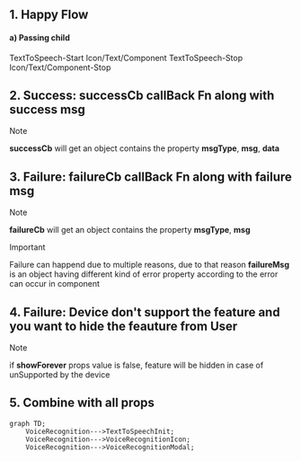 ## 1. Happy Flow
#### a) Passing child
<TextToSpeech text="Password field is not contained in a form: (More info: ">
  <TextToSpeechStart>TextToSpeech-Start Icon/Text/Component</TextToSpeechStart>
  <TextToSpeechStop>TextToSpeech-Stop Icon/Text/Component-Stop</TextToSpeechStop>
</TextToSpeech>



## 2. Success: successCb callBack Fn along with success msg





> [!Note]
> **successCb** will get an object contains the property **msgType**, **msg**, **data**

## 3. Failure: failureCb callBack Fn along with failure msg





> [!Note]
> **failureCb** will get an object contains the property **msgType**, **msg**

> [!Important]
Failure can happend due to multiple reasons, due to that reason **failureMsg** is an object having different kind of error property according to the error can occur in component

## 4. Failure: Device don't support the feature and you want to hide the feauture from User





> [!Note]
> if **showForever** props value is false, feature will be hidden in case of unSupported by the device

## 5. Combine with all props




```mermaid
graph TD;
    VoiceRecognition--->TextToSpeechInit;
    VoiceRecognition--->VoiceRecognitionIcon;
    VoiceRecognition--->VoiceRecognitionModal;
```
